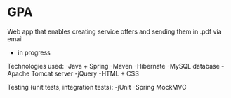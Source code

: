 # GPA
Web app that enables creating service offers and sending them in .pdf via email
- in progress

Technologies used:
-Java + Spring
-Maven
-Hibernate
-MySQL database
-Apache Tomcat server
-jQuery
-HTML + CSS

Testing (unit tests, integration tests):
-jUnit
-Spring MockMVC
